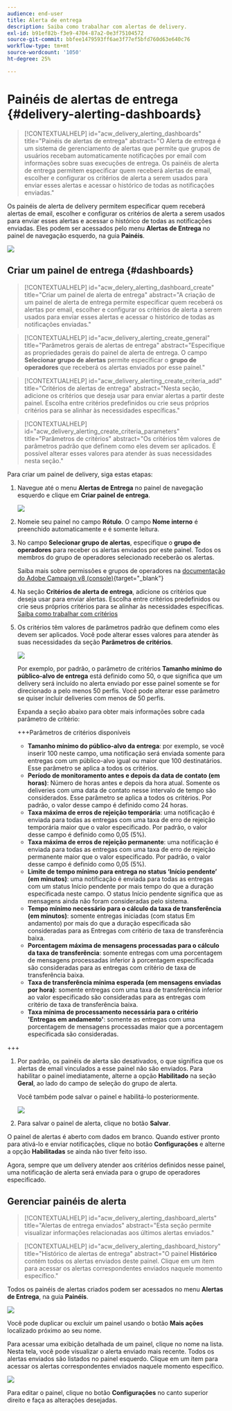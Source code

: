 ```yaml
---
audience: end-user
title: Alerta de entrega
description: Saiba como trabalhar com alertas de delivery.
exl-id: b91ef82b-f3e9-4704-87a2-0e3f75104572
source-git-commit: bbfee1479593ff6ae3f77ef5bfd760d63e640c76
workflow-type: tm+mt
source-wordcount: '1050'
ht-degree: 25%

---
```


# Painéis de alertas de entrega {#delivery-alerting-dashboards}

>[!CONTEXTUALHELP]
>id="acw_delivery_alerting_dashboards"
>title="Painéis de alertas de entrega"
>abstract="O Alerta de entrega é um sistema de gerenciamento de alertas que permite que grupos de usuários recebam automaticamente notificações por email com informações sobre suas execuções de entrega. Os painéis de alerta de entrega permitem especificar quem receberá alertas de email, escolher e configurar os critérios de alerta a serem usados para enviar esses alertas e acessar o histórico de todas as notificações enviadas."

Os painéis de alerta de delivery permitem especificar quem receberá alertas de email, escolher e configurar os critérios de alerta a serem usados para enviar esses alertas e acessar o histórico de todas as notificações enviadas. Eles podem ser acessados pelo menu **Alertas de Entrega** no painel de navegação esquerdo, na guia **Painéis**.

![](assets/alerting-dashboard-list.png)

## Criar um painel de entrega {#dashboards}

>[!CONTEXTUALHELP]
>id="acw_delery_alerting_dashboard_create"
>title="Criar um painel de alerta de entrega"
>abstract="A criação de um painel de alerta de entrega permite especificar quem receberá os alertas por email, escolher e configurar os critérios de alerta a serem usados para enviar esses alertas e acessar o histórico de todas as notificações enviadas."

>[!CONTEXTUALHELP]
>id="acw_delivery_alerting_create_general"
>title="Parâmetros gerais de alertas de entrega"
>abstract="Especifique as propriedades gerais do painel de alerta de entrega. O campo **Selecionar grupo de alertas** permite especificar o **grupo de operadores** que receberá os alertas enviados por esse painel."

>[!CONTEXTUALHELP]
>id="acw_delivery_alerting_create_criteria_add"
>title="Critérios de alertas de entrega"
>abstract="Nesta seção, adicione os critérios que deseja usar para enviar alertas a partir deste painel. Escolha entre critérios predefinidos ou crie seus próprios critérios para se alinhar às necessidades específicas."

>[!CONTEXTUALHELP]
>id="acw_delivery_alerting_create_criteria_parameters"
>title="Parâmetros de critérios"
>abstract="Os critérios têm valores de parâmetros padrão que definem como eles devem ser aplicados. É possível alterar esses valores para atender às suas necessidades nesta seção."

Para criar um painel de delivery, siga estas etapas:

1. Navegue até o menu **Alertas de Entrega** no painel de navegação esquerdo e clique em **Criar painel de entrega**.

   ![](assets/alerting-dashboard.png)

1. Nomeie seu painel no campo **Rótulo**. O campo **Nome interno** é preenchido automaticamente e é somente leitura.

1. No campo **Selecionar grupo de alertas**, especifique o **grupo de operadores** para receber os alertas enviados por este painel. Todos os membros do grupo de operadores selecionado receberão os alertas.

   Saiba mais sobre permissões e grupos de operadores na [documentação do Adobe Campaign v8 (console)](https://experienceleague.adobe.com/pt/docs/campaign/campaign-v8/admin/permissions/gs-permissions){target="_blank"}

1. Na seção **Critérios de alerta de entrega**, adicione os critérios que deseja usar para enviar alertas. Escolha entre critérios predefinidos ou crie seus próprios critérios para se alinhar às necessidades específicas. [Saiba como trabalhar com critérios](../msg/delivery-alerting-criteria.md)

1. Os critérios têm valores de parâmetros padrão que definem como eles devem ser aplicados. Você pode alterar esses valores para atender às suas necessidades da seção **Parâmetros de critérios**.

   ![](assets/alerting-criteria-parameters.png)

   Por exemplo, por padrão, o parâmetro de critérios **Tamanho mínimo do público-alvo de entrega** está definido como 50, o que significa que um delivery será incluído no alerta enviado por esse painel somente se for direcionado a pelo menos 50 perfis. Você pode alterar esse parâmetro se quiser incluir deliveries com menos de 50 perfis.

   Expanda a seção abaixo para obter mais informações sobre cada parâmetro de critério:

   +++Parâmetros de critérios disponíveis

   * **Tamanho mínimo do público-alvo da entrega**: por exemplo, se você inserir 100 neste campo, uma notificação será enviada somente para entregas com um público-alvo igual ou maior que 100 destinatários. Esse parâmetro se aplica a todos os critérios.
   * **Período de monitoramento antes e depois da data de contato (em horas)**: Número de horas antes e depois da hora atual. Somente os deliveries com uma data de contato nesse intervalo de tempo são considerados. Esse parâmetro se aplica a todos os critérios. Por padrão, o valor desse campo é definido como 24 horas.
   * **Taxa máxima de erros de rejeição temporária**: uma notificação é enviada para todas as entregas com uma taxa de erro de rejeição temporária maior que o valor especificado. Por padrão, o valor desse campo é definido como 0,05 (5%).
   * **Taxa máxima de erros de rejeição permanente**: uma notificação é enviada para todas as entregas com uma taxa de erro de rejeição permanente maior que o valor especificado. Por padrão, o valor desse campo é definido como 0,05 (5%).
   * **Limite de tempo mínimo para entrega no status ‘Início pendente’ (em minutos)**: uma notificação é enviada para todas as entregas com um status Início pendente por mais tempo do que a duração especificada neste campo. O status Início pendente significa que as mensagens ainda não foram consideradas pelo sistema.
   * **Tempo mínimo necessário para o cálculo da taxa de transferência (em minutos)**: somente entregas iniciadas (com status Em andamento) por mais do que a duração especificada são consideradas para as Entregas com critério de taxa de transferência baixa.
   * **Porcentagem máxima de mensagens processadas para o cálculo da taxa de transferência**: somente entregas com uma porcentagem de mensagens processadas inferior à porcentagem especificada são consideradas para as entregas com critério de taxa de transferência baixa.
   * **Taxa de transferência mínima esperada (em mensagens enviadas por hora)**: somente entregas com uma taxa de transferência inferior ao valor especificado são consideradas para as entregas com critério de taxa de transferência baixa.
   * **Taxa mínima de processamento necessária para o critério &#39;Entregas em andamento&#39;**: somente as entregas com uma porcentagem de mensagens processadas maior que a porcentagem especificada são consideradas.

+++

1. Por padrão, os painéis de alerta são desativados, o que significa que os alertas de email vinculados a esse painel não são enviados. Para habilitar o painel imediatamente, alterne a opção **Habilitado** na seção **Geral**, ao lado do campo de seleção do grupo de alerta.

   Você também pode salvar o painel e habilitá-lo posteriormente.

   ![](assets/alerting-dashboard-enable.png)

1. Para salvar o painel de alerta, clique no botão **Salvar**.

O painel de alertas é aberto com dados em branco. Quando estiver pronto para ativá-lo e enviar notificações, clique no botão **Configurações** e alterne a opção **Habilitadas** se ainda não tiver feito isso.

Agora, sempre que um delivery atender aos critérios definidos nesse painel, uma notificação de alerta será enviada para o grupo de operadores especificado.

## Gerenciar painéis de alerta

>[!CONTEXTUALHELP]
>id="acw_delivery_alerting_dashboard_alerts"
>title="Alertas de entrega enviados"
>abstract="Esta seção permite visualizar informações relacionadas aos últimos alertas enviados."

>[!CONTEXTUALHELP]
>id="acw_delivery_alerting_dashboard_history"
>title="Histórico de alertas de entrega"
>abstract="O painel **Histórico** contém todos os alertas enviados deste painel. Clique em um item para acessar os alertas correspondentes enviados naquele momento específico."

Todos os painéis de alertas criados podem ser acessados no menu **Alertas de Entrega**, na guia **Painéis**.

![](assets/alerting-dashboard-list.png)

Você pode duplicar ou excluir um painel usando o botão **Mais ações** localizado próximo ao seu nome.

Para acessar uma exibição detalhada de um painel, clique no nome na lista. Nesta tela, você pode visualizar o alerta enviado mais recente. Todos os alertas enviados são listados no painel esquerdo. Clique em um item para acessar os alertas correspondentes enviados naquele momento específico.

![](assets/alerting-dashboard-details.png)

Para editar o painel, clique no botão **Configurações** no canto superior direito e faça as alterações desejadas.
